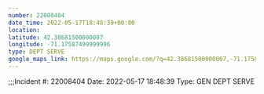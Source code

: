 ```yaml
---
number: 22008404
date_time: 2022-05-17T18:48:39+00:00
location: 
latitude: 42.38681500000007
longitude: -71.17587499999996
type: DEPT SERVE
google_maps_link: https://maps.google.com/?q=42.38681500000007,-71.17587499999996
---
```


;;;Incident #: 22008404   Date: 2022-05-17 18:48:39   Type: GEN DEPT SERVE
